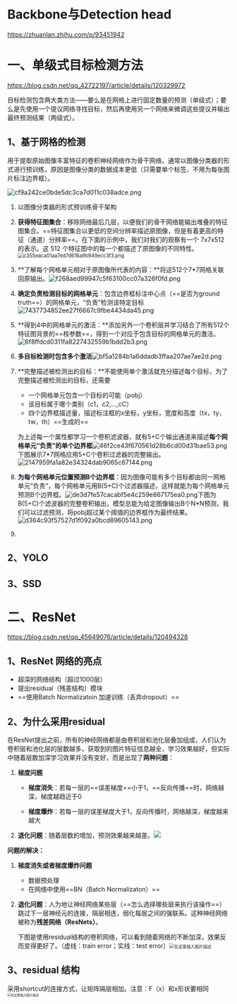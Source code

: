 # Backbone与Detection head

https://zhuanlan.zhihu.com/p/93451942

# 一、单级式目标检测方法

https://blog.csdn.net/qq_42722197/article/details/120329972

目标检测包含两大类方法——要么是在网格上进行固定数量的预测（单级式）；要么是先使用一个提议网络寻找目标，然后再使用另一个网络来微调这些提议并输出最终预测结果（两级式）。

## 1、基于网格的检测

用于提取原始图像丰富特征的卷积神经网络作为骨干网络。通常以图像分类器的形式进行预训练，原因是图像分类的数据成本更低（只需要单个标签，不用为每张图片标注边界框）。

![cf9a242ce0bde5dc3ca7d011c038adce.png](https://raw.githubusercontent.com/letMeEmoForAWhile/typoraImage/main/img/cf9a242ce0bde5dc3ca7d011c038adce.jpeg)

1. 以图像分类器的形式预训练骨干架构

2. **获得特征图集合**：移除网络最后几层，以便我们的骨干网络能输出堆叠的特征图集合。==特征图集合以更低的空间分辨率描述原图像，但是有着更高的特征（通道）分辨率==。在下面的示例中，我们对我们的观察有一个 7x7x512 的表示。这 512 个特征图中的每一个都描述了原图像的不同特性。<img src="https://raw.githubusercontent.com/letMeEmoForAWhile/typoraImage/main/img/c355eaca01aa7ed7d616a9b949ecc3f3.jpeg" alt="c355eaca01aa7ed7d616a9b949ecc3f3.png" style="zoom: 80%;" />

3. **了解每个网格单元相对于原图像所代表的内容：**将这512个7*7网格关联回原输出。![f268aed99947c5f63100cc07a326f0fd.png](https://raw.githubusercontent.com/letMeEmoForAWhile/typoraImage/main/img/f268aed99947c5f63100cc07a326f0fd.jpeg)

4. **确定负责检测目标的网格单元**：包含边界框标注中心点（==是否为ground truth==）的网格单元，“负责”检测该特定目标![7437734852ee27f6667c9fbe4434da45.png](https://raw.githubusercontent.com/letMeEmoForAWhile/typoraImage/main/img/7437734852ee27f6667c9fbe4434da45.jpeg)

5. **得到4中的网格单元的激活：**添加另外一个卷积层并学习结合了所有512个特征图背景的==核参数==，得到一个对应于包含目标的网格单元的激活。![6f8ffdcd0311fa8227432559b1bdd2b3.png](https://raw.githubusercontent.com/letMeEmoForAWhile/typoraImage/main/img/6f8ffdcd0311fa8227432559b1bdd2b3.jpeg)

6. **多目标检测时包含多个激活**![bf5a1284b1a6ddadb3ffaa207ae7ae2d.png](https://raw.githubusercontent.com/letMeEmoForAWhile/typoraImage/main/img/bf5a1284b1a6ddadb3ffaa207ae7ae2d.jpeg)

7. **完整描述被检测出的目标：**不能使用单个激活就充分描述每个目标，为了完整描述被检测出的目标，还需要

   - 一个网格单元包含一个目标的可能（pobj）
   - 该目标属于哪个类别（c1，c2,...,cC）
   - 四个边界框描述量，描述标注框的x坐标，y坐标，宽度和高度（tx，ty，tw，th）==生成的==

   为上述每一个属性都学习一个卷积滤波器，就有5+C个输出通道来描述**每个网格单元“负责”的单个边界框**![46f2ce43f670561d28b6cd00d31bae53.png](https://raw.githubusercontent.com/letMeEmoForAWhile/typoraImage/main/img/46f2ce43f670561d28b6cd00d31bae53.jpeg)下图展示7*7网格应用5+C个卷积过滤器的完整输出。![2147959fa1a82e34324dab9065c67144.png](https://raw.githubusercontent.com/letMeEmoForAWhile/typoraImage/main/img/2147959fa1a82e34324dab9065c67144.jpeg)

8. **为每个网格单元位置预测B个边界框**：因为图像可能有多个目标都由同一网格单元”负责“，每个网格单元用B(5+C)个过滤器描述，这样就能为每个网格单元预测B个边界框。![de3d7fe57cacabf5e4c259e867175ea0.png](https://raw.githubusercontent.com/letMeEmoForAWhile/typoraImage/main/img/de3d7fe57cacabf5e4c259e867175ea0.jpeg)下图为B(5+C)个滤波器的完整卷积输出，模型总能为给定图像输出B个N*N预测，我们可以过滤预测，将pobj超过某个阈值的边界框作为最终结果。![d364c93f57527d1f092a0bcd89605143.png](https://raw.githubusercontent.com/letMeEmoForAWhile/typoraImage/main/img/d364c93f57527d1f092a0bcd89605143.jpeg)

9. 

## 2、YOLO

## 3、SSD

# 二、ResNet

https://blog.csdn.net/qq_45649076/article/details/120494328

## 1、ResNet 网络的亮点

- 超深的网络结构（超过1000层）
- 提出residual（残差结构）模块
- ==使用Batch Normalizatoin 加速训练（丢弃dropout）==

## 2、为什么采用residual

在ResNet提出之前，所有的神经网络都是由卷积层和池化层叠加组成，人们认为卷积层和池化层的层数越多，获取到的图片特征信息越全，学习效果越好，但实际中随着层数加深学习效果并没有变好，而是出现了**两种问题**：

1. **梯度问题**

   - **梯度消失**：若每一层的==误差梯度==小于1，==反向传播==时，网络越深，梯度越趋近于0

   - **梯度爆炸**：若每一层的误差梯度大于1，反向传播时，网络越深，梯度越来越大

2. **退化问题**：随着层数的增加，预测效果越来越差。![](https://raw.githubusercontent.com/letMeEmoForAWhile/typoraImage/main/img/watermark,type_ZHJvaWRzYW5zZmFsbGJhY2s,shadow_50,text_Q1NETiBAcXFfNDU2NDkwNzY=,size_20,color_FFFFFF,t_70,g_se,x_16.png)

**问题的解决：**

1. **梯度消失或者梯度爆炸问题**

   - 数据预处理
   - 在网络中使用==BN（Batch Normalizaton）==

2. **退化问题**：人为地让神经网络某些层（==怎么选择哪些层来执行该操作==）跳过下一层神经元的连接，隔层相连，弱化每层之间的强联系。这种神经网络被称为**残差网络（ResNets）**。

   下图是使用residual结构的卷积网络，可以看到随着网络的不断加深，效果反而变得更好了。（虚线：train error；实线：test error）<img src="https://raw.githubusercontent.com/letMeEmoForAWhile/typoraImage/main/img/watermark,type_ZHJvaWRzYW5zZmFsbGJhY2s,shadow_50,text_Q1NETiBAcXFfNDU2NDkwNzY=,size_20,color_FFFFFF,t_70,g_se,x_16-1668415921319-23.png" alt="在这里插入图片描述" style="zoom: 67%;" />

## 3、residual 结构

采用shortcut的连接方式，让矩阵隔层相加。注意：F（x）和x形状要相同<img src="https://raw.githubusercontent.com/letMeEmoForAWhile/typoraImage/main/img/watermark,type_ZHJvaWRzYW5zZmFsbGJhY2s,shadow_50,text_Q1NETiBAcXFfNDU2NDkwNzY=,size_20,color_FFFFFF,t_70,g_se,x_16.png" alt="在这里插入图片描述" style="zoom:50%;" />

